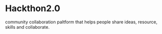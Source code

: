 # Hackthon2.0
community collaboration paltform that helps people share ideas, resource, skills and collaborate.
